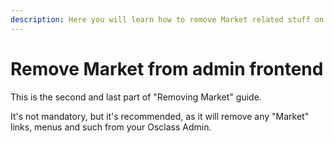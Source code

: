 ```yaml
---
description: Here you will learn how to remove Market related stuff on your admin frontend.
---
```


# Remove Market from admin frontend

This is the second and last part of "Removing Market" guide.

It's not mandatory, but it's recommended, as it will remove any "Market" links, menus and such from your Osclass Admin.

